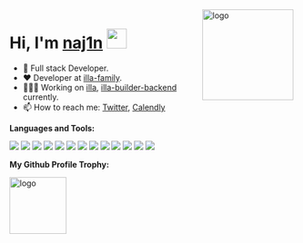<img src="https://github-readme-stats.vercel.app/api?username=naj1n&show_icons=true" alt="logo" height="160" align="right" style="margin: 5px; margin-bottom: 20px;" />


# Hi, I'm [naj1n](https://github.com/naj1n) <a target="_blank" rel="noopener noreferrer" href="https://camo.githubusercontent.com/e8e7b06ecf583bc040eb60e44eb5b8e0ecc5421320a92929ce21522dbc34c891/68747470733a2f2f6d656469612e67697068792e636f6d2f6d656469612f6876524a434c467a6361737252346961377a2f67697068792e676966"><img src="https://camo.githubusercontent.com/e8e7b06ecf583bc040eb60e44eb5b8e0ecc5421320a92929ce21522dbc34c891/68747470733a2f2f6d656469612e67697068792e636f6d2f6d656469612f6876524a434c467a6361737252346961377a2f67697068792e676966" width="35" data-canonical-src="https://media.giphy.com/media/hvRJCLFzcasrR4ia7z/giphy.gif" style="max-width: 100%;"></a>

- 🤖 Full stack Developer.
- ❤️ Developer at [illa-family](https://illa.cloud/).
- 👨🏻‍💻 Working on [illa](https://github.com/illa-family/illa), [illa-builder-backend](https://github.com/illa-family/builder-backend) currently.
- 📫 How to reach me: [Twitter](https://twitter.com/naj1n), [Calendly](https://calendly.com/naj1n)

**Languages and Tools:**  

<code><img src="https://img.shields.io/badge/-Rust-FF4785?style=flat-square&logo=Rust&logoColor=white"/></code>
<code><img src="https://img.shields.io/badge/-Go-4285F4?style=flat-square&logo=Go&logoColor=white"/></code>
<code><img src="https://img.shields.io/badge/-TypeScript-007ACC?style=flat-square&logo=typeScript&logoColor=white"/></code>
<code><img src="https://img.shields.io/badge/-WASM-5849BE?style=flat-square&logo=webassembly&logoColor=white"/></code>
<code><img src="https://img.shields.io/badge/-React-blue?style=flat-square&logo=React&logoColor=white"/></code>
<code><img src="https://img.shields.io/badge/-PostgreSQL-4B32C3?style=flat-square&logo=PostgreSQL&logoColor=white"/></code>
<code><img src="https://img.shields.io/badge/-MySQL-F29111?style=flat-square&logo=MySQL&logoColor=white"/></code>
<code><img src="https://img.shields.io/badge/-Redis-A80030?style=flat-square&logo=Redis&logoColor=white"/></code>
<code><img src="https://img.shields.io/badge/-Docker-175DDC?style=flat-square&logo=docker&logoColor=white"/></code>
<code><img src="https://img.shields.io/badge/-Kubernetes-0078d7?style=flat-square&logo=kubernetes&logoColor=white"/></code>
<code><img src="https://img.shields.io/badge/-Github-181717?style=flat-square&logo=GitHub&logoColor=white"/></code>
<code><img src="https://img.shields.io/badge/-Git-F44D27?style=flat-square&logo=Git&logoColor=white"/></code>
<code><img src="https://img.shields.io/badge/-Trello-0079BF?style=flat-square&logo=Trello&logoColor=white"/></code>

**My Github Profile Trophy:**

<img src="https://github-profile-trophy.vercel.app/?username=naj1n&title=Commits,PullRequest,Followers" alt="logo" height="100" align="center" style="margin: auto; margin-bottom: 20px;" />
